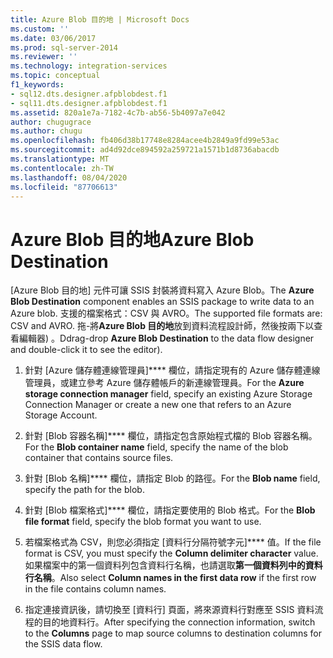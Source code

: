 ```yaml
---
title: Azure Blob 目的地 | Microsoft Docs
ms.custom: ''
ms.date: 03/06/2017
ms.prod: sql-server-2014
ms.reviewer: ''
ms.technology: integration-services
ms.topic: conceptual
f1_keywords:
- sql12.dts.designer.afpblobdest.f1
- sql11.dts.designer.afpblobdest.f1
ms.assetid: 820a1e7a-7182-4c7b-ab56-5b4097a7e042
author: chugugrace
ms.author: chugu
ms.openlocfilehash: fb406d38b17748e8284acee4b2849a9fd99e53ac
ms.sourcegitcommit: ad4d92dce894592a259721a1571b1d8736abacdb
ms.translationtype: MT
ms.contentlocale: zh-TW
ms.lasthandoff: 08/04/2020
ms.locfileid: "87706613"
---
```

# <a name="azure-blob-destination"></a><span data-ttu-id="f8be0-102">Azure Blob 目的地</span><span class="sxs-lookup"><span data-stu-id="f8be0-102">Azure Blob Destination</span></span>
  <span data-ttu-id="f8be0-103">[Azure Blob 目的地]  元件可讓 SSIS 封裝將資料寫入 Azure Blob。</span><span class="sxs-lookup"><span data-stu-id="f8be0-103">The **Azure Blob Destination** component enables an SSIS package to write data to an Azure blob.</span></span> <span data-ttu-id="f8be0-104">支援的檔案格式：CSV 與 AVRO。</span><span class="sxs-lookup"><span data-stu-id="f8be0-104">The supported file formats are: CSV and AVRO.</span></span> <span data-ttu-id="f8be0-105">拖-將**Azure Blob 目的地**放到資料流程設計師，然後按兩下以查看編輯器) 。</span><span class="sxs-lookup"><span data-stu-id="f8be0-105">Ddrag-drop **Azure Blob Destination** to the data flow designer and double-click it to see the editor).</span></span>  
  
1.  <span data-ttu-id="f8be0-106">針對 [Azure 儲存體連線管理員]\*\*\*\* 欄位，請指定現有的 Azure 儲存體連線管理員，或建立參考 Azure 儲存體帳戶的新連線管理員。</span><span class="sxs-lookup"><span data-stu-id="f8be0-106">For the **Azure storage connection manager** field, specify an existing Azure Storage Connection Manager or create a new one that refers to an Azure Storage Account.</span></span>  
  
2.  <span data-ttu-id="f8be0-107">針對 [Blob 容器名稱]\*\*\*\* 欄位，請指定包含原始程式檔的 Blob 容器名稱。</span><span class="sxs-lookup"><span data-stu-id="f8be0-107">For the **Blob container name** field, specify the name of the blob container that contains source files.</span></span>  
  
3.  <span data-ttu-id="f8be0-108">針對 [Blob 名稱]\*\*\*\* 欄位，請指定 Blob 的路徑。</span><span class="sxs-lookup"><span data-stu-id="f8be0-108">For the **Blob name** field, specify the path for the blob.</span></span>  
  
4.  <span data-ttu-id="f8be0-109">針對 [Blob 檔案格式]\*\*\*\* 欄位，請指定要使用的 Blob 格式。</span><span class="sxs-lookup"><span data-stu-id="f8be0-109">For the **Blob file format** field, specify the blob format you want to use.</span></span>  
  
5.  <span data-ttu-id="f8be0-110">若檔案格式為 CSV，則您必須指定 [資料行分隔符號字元]\*\*\*\* 值。</span><span class="sxs-lookup"><span data-stu-id="f8be0-110">If the file format is CSV, you must specify the **Column delimiter character** value.</span></span> <span data-ttu-id="f8be0-111">如果檔案中的第一個資料列包含資料行名稱，也請選取**第一個資料列中的資料行名稱**。</span><span class="sxs-lookup"><span data-stu-id="f8be0-111">Also  select **Column names in the first data row** if the first row in the file contains column names.</span></span>  
  
6.  <span data-ttu-id="f8be0-112">指定連接資訊後，請切換至 [資料行]  頁面，將來源資料行對應至 SSIS 資料流程的目的地資料行。</span><span class="sxs-lookup"><span data-stu-id="f8be0-112">After specifying the connection information, switch to the **Columns** page to map source columns to destination columns for the SSIS data flow.</span></span>  
  
  
